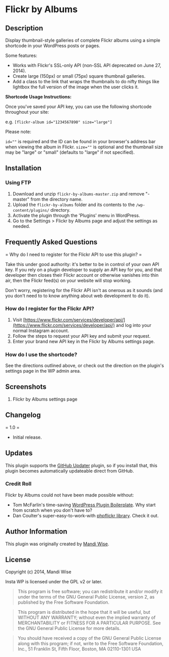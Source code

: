 # Flickr by Albums

## Description

Display thumbnail-style galleries of complete Flickr albums using a simple shortcode in your WordPress posts or pages.

Some features:

- Works with Flickr's SSL-only API (non-SSL API deprecated on June 27, 2014).
- Create large (150px) or small (75px) square thumbnail galleries.
- Add a class to the link that wraps the thumbnails to do nifty things like lightbox the full version of the image when the user clicks it.

**Shortcode Usage Instructions:**

Once you've saved your API key, you can use the following shortcode throughout your site:

e.g. `[flickr-album id="1234567890" size="large"]`

Please note:

`id=""` is required and the ID can be found in your browser's address bar when viewing the album in Flickr.
`size=""` is optional and the thumbnail size may be "large" or "small" (defaults to "large" if not specified).

## Installation

### Using FTP

1. Download and unzip `flickr-by-albums-master.zip` and remove "-master" from the directory name.
2. Upload the `flickr-by-albums` folder and its contents to the `/wp-content/plugins/` directory.
3. Activate the plugin through the 'Plugins' menu in WordPress.
4. Go to the Settings > Flickr by Albums page and adjust the settings as needed.

## Frequently Asked Questions

= Why do I need to register for the Flickr API to use this plugin? =

Take this under good authority: it's better to be in control of your own API key. If you rely on a plugin developer to supply an API key for you, and that developer then closes their Flickr account or otherwise vanishes into thin air, then the Flickr feed(s) on your website will stop working.

Don't worry, registering for the Flickr API isn't as onerous as it sounds (and you don't need to to know anything about web development to do it).

### How do I register for the Flickr API?

1. Visit [https://www.flickr.com/services/developer/api/](https://www.flickr.com/services/developer/api/) and log into your normal Instagram account.
2. Follow the steps to request your API key and submit your request.
3. Enter your brand new API key in the Flickr by Albums settings page.

### How do I use the shortcode?

See the directions outlined above, or check out the direction on the plugin's settings page in the WP admin area.

## Screenshots

1. Flickr by Albums settings page

## Changelog

= 1.0 =
* Initial release.

## Updates

This plugin supports the [GitHub Updater](https://github.com/afragen/github-updater) plugin, so if you install that, this plugin becomes automatically updateable direct from GitHub.

### Credit Roll

Flickr by Albums could not have been made possible without:

* Tom McFarlin's time-saving [WordPress Plugin Boilerplate](https://github.com/tommcfarlin/WordPress-Plugin-Boilerplate). Why start from scratch when you don't have to?
* Dan Coulter's super-easy-to-work-with [phpflickr library](https://github.com/dan-coulter/phpflickr). Check it out.

## Author Information

This plugin was originally created by [Mandi Wise](http://mandiwise.com/).

## License

Copyright (c) 2014, Mandi Wise

Insta WP is licensed under the GPL v2 or later.

> This program is free software; you can redistribute it and/or modify it under the terms of the GNU General Public License, version 2, as published by the Free Software Foundation.

> This program is distributed in the hope that it will be useful, but WITHOUT ANY WARRANTY; without even the implied warranty of MERCHANTABILITY or FITNESS FOR A PARTICULAR PURPOSE.  See the GNU General Public License for more details.

> You should have received a copy of the GNU General Public License along with this program; if not, write to the Free Software Foundation, Inc., 51 Franklin St, Fifth Floor, Boston, MA  02110-1301  USA
